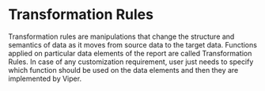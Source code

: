 # Transformation Rules

Transformation rules are manipulations that change the structure and semantics of data as it moves from source data to the target data. Functions applied on particular data elements of the report are called Transformation Rules. In case of any customization requirement, user just needs to specify which function should be used on the data elements and then they are implemented by Viper.  
